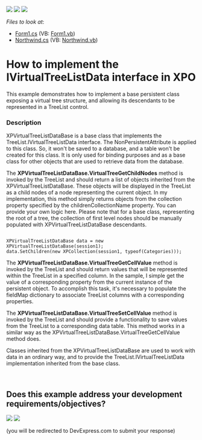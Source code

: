<!-- default badges list -->
[![](https://img.shields.io/badge/Open_in_DevExpress_Support_Center-FF7200?style=flat-square&logo=DevExpress&logoColor=white)](https://supportcenter.devexpress.com/ticket/details/E1601)
[![](https://img.shields.io/badge/📖_How_to_use_DevExpress_Examples-e9f6fc?style=flat-square)](https://docs.devexpress.com/GeneralInformation/403183)
[![](https://img.shields.io/badge/💬_Leave_Feedback-feecdd?style=flat-square)](#does-this-example-address-your-development-requirementsobjectives)
<!-- default badges end -->
<!-- default file list -->
*Files to look at*:

* [Form1.cs](./CS/Q212620/Form1.cs) (VB: [Form1.vb](./VB/Q212620/Form1.vb))
* [Northwind.cs](./CS/Q212620/Northwind.cs) (VB: [Northwind.vb](./VB/Q212620/Northwind.vb))
<!-- default file list end -->
# How to implement the IVirtualTreeListData interface in XPO


<p>This example demonstrates how to implement a base persistent class exposing a virtual tree structure, and allowing its descendants to be represented in a TreeList control.</p>


<h3>Description</h3>

<p>XPVirtualTreeListDataBase is a base class that implements the TreeList.IVirtualTreeListData interface. The NonPersistentAttribute is applied to this class. So, it won&#39;t be saved to a database, and a table won&#39;t be created for this class. It is only used for binding purposes and as a base class for other objects that are used to retrieve data from the database. </p><p>The <strong>XPVirtualTreeListDataBase.VirtualTreeGetChildNodes</strong> method is invoked by the TreeList and should return a list of objects inherited from the XPVirtualTreeListDataBase. These objects will be displayed in the TreeList as a child nodes of a node representing the current object. In my implementation, this method simply returns objects from the collection property specified by the childrenCollectionName property. You can provide your own logic here. Please  note that for a base class, representing the root of a tree, the collection of first level nodes should be manually populated with XPVirtualTreeListDataBase descendants.</p><code lang='cs'>
XPVirtualTreeListDataBase data = new XPVirtualTreeListDataBase(session1);
data.SetChildren(new XPCollection(session1, typeof(Categories)));
</code><p>The <strong>XPVirtualTreeListDataBase.VirtualTreeGetCellValue</strong> method is invoked by the TreeList and should return values that will be represented within the TreeList in a specified column. In the sample, I simple get the value of a corresponding property from the current instance of the persistent object. To accomplish this task, it&#39;s necessary to populate the fieldMap dictionary to associate TreeList columns with a corresponding properties. </p><p>The <strong>XPVirtualTreeListDataBase.VirtualTreeSetCellValue</strong> method is invoked by the TreeList and should provide a functionality to save values from the TreeList to a corresponding data table. This method works in a similar way as the XPVirtualTreeListDataBase.VirtualTreeGetCellValue method does. </p><p>Classes inherited from the  XPVirtualTreeListDataBase are used to work with data in an ordinary way, and to provide the TreeList.IVirtualTreeListData implementation inherited from the base class.</p>

<br/>


<!-- feedback -->
## Does this example address your development requirements/objectives?

[<img src="https://www.devexpress.com/support/examples/i/yes-button.svg"/>](https://www.devexpress.com/support/examples/survey.xml?utm_source=github&utm_campaign=XPO_how-to-implement-the-ivirtualtreelistdata-interface-in-xpo-e1601&~~~was_helpful=yes) [<img src="https://www.devexpress.com/support/examples/i/no-button.svg"/>](https://www.devexpress.com/support/examples/survey.xml?utm_source=github&utm_campaign=XPO_how-to-implement-the-ivirtualtreelistdata-interface-in-xpo-e1601&~~~was_helpful=no)

(you will be redirected to DevExpress.com to submit your response)
<!-- feedback end -->
